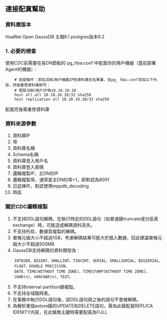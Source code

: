 ## **連接配寘幫助**
### 資料庫版本
  HuaWei Open GaussDB 主備8.1 postgres版本9.2
### **1. 必要的檢查**

使用CDC前需要在各DN節點的 pg_hba.conf 中配寘你的用戶機器（當前部署Agent的機器）：
```text
    # 前提條件：添加JDBC用戶機器IP到資料庫白名單裏，在pg_ hba.conf添加以下內容，然後重啓資料庫即可：
    # 假設JDBC用戶IP為10.10.10.10
    host all all 10.10.10.10/32 sha256
    host replication all 10.10.10.10/32 sha256
```
配寘完後需重啓資料庫
    
### 資料來源參數
1. 資料庫IP
2. 埠
3. 資料庫名稱
4. Schema名稱
5. 資料庫登入用戶名
6. 資料庫登入密碼
7. 邏輯複製IP，主DN的IP
8. 邏輯複製埠，通常是主DN的埠+1，即默認為8001
9. 日誌挿件，默認使用mppdb_decoding
10. 時區

    
    
### 關於CDC邏輯複製
1. 不支持DDL語句解碼，在執行特定的DDL語句（如普通錶truncate或分區表exchange）時，可能造成解碼資料丟失。
2. 不支持列存、數據頁複製的解碼。
3. 單條元組大小不超過1GB，考慮解碼結果可能大於插入數據，囙此建議單條元組大小不超過500MB
4. GaussDB支持解碼的資料類型為：
```text
    INTEGER、BIGINT、SMALLINT、TINYINT、SERIAL、SMALLSERIAL、BIGSERIAL、
    FLOAT、DOUBLE PRECISION、
    DATE、TIME[WITHOUT TIME ZONE]、TIMESTAMP[WITHOUT TIME ZONE]、
    CHAR(n)、VARCHAR(n)、TEXT。
```
5. 不支持interval partition錶複製。
6. 不支持全域臨時表。
7. 在事務中執行DDL語句後，該DDL語句與之後的語句不會被解碼。
8. 為解析某個astore錶的UPDATE和DELETE語句，需為此錶配寘REPLICA IDENITY内容，在此錶無主鍵時需要配寘為FULL